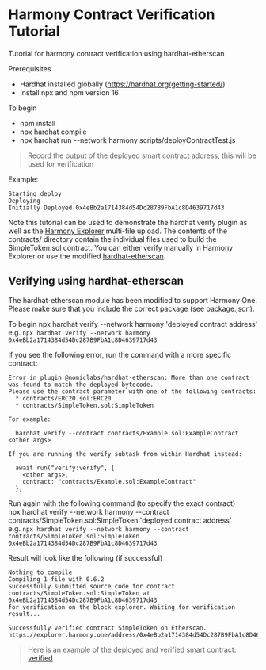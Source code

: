 # Harmony Contract Verification Tutorial
Tutorial for harmony contract verification using hardhat-etherscan  

Prerequisites  
- Hardhat installed globally (https://hardhat.org/getting-started/)
- Install npx and npm version 16

To begin  
- npm install
- npx hardhat compile
- npx hardhat run --network harmony scripts/deployContractTest.js  

> Record the output of the deployed smart contract address, this will be used for verification

Example:
```
Starting deploy
Deploying
Initially Deployed 0x4eBb2a1714384d54Dc287B9FbA1c8D4639717d43
```

Note this tutorial can be used to demonstrate the hardhat verify plugin as well as the [Harmony Explorer](https://explorer.harmony.one) multi-file upload. The contents of the contracts/ directory contain the individual files used to build the SimpleToken.sol contract. You can either verify manually in Harmony Explorer or use the modified [hardhat-etherscan](https://github.com/victaphu/hardhat/tree/master/packages/hardhat-etherscan). 

## Verifying using hardhat-etherscan
The hardhat-etherscan module has been modified to support Harmony One. Please make sure that you include the correct package (see package.json).

To begin
npx hardhat verify --network harmony 'deployed contract address'   
e.g. ```npx hardhat verify --network harmony 0x4eBb2a1714384d54Dc287B9FbA1c8D4639717d43```

If you see the following error, run the command with a more specific contract:
```
Error in plugin @nomiclabs/hardhat-etherscan: More than one contract was found to match the deployed bytecode.
Please use the contract parameter with one of the following contracts:
  * contracts/ERC20.sol:ERC20
  * contracts/SimpleToken.sol:SimpleToken

For example:

  hardhat verify --contract contracts/Example.sol:ExampleContract <other args>

If you are running the verify subtask from within Hardhat instead:

  await run("verify:verify", {
    <other args>,
    contract: "contracts/Example.sol:ExampleContract"
  };
```
Run again with the following command (to specify the exact contract)      
npx hardhat verify --network harmony --contract contracts/SimpleToken.sol:SimpleToken 'deployed contract address'   
e.g. ```npx hardhat verify --network harmony --contract contracts/SimpleToken.sol:SimpleToken 0x4eBb2a1714384d54Dc287B9FbA1c8D4639717d43```

Result will look like the following (if successful)
```
Nothing to compile
Compiling 1 file with 0.6.2
Successfully submitted source code for contract
contracts/SimpleToken.sol:SimpleToken at 0x4eBb2a1714384d54Dc287B9FbA1c8D4639717d43
for verification on the block explorer. Waiting for verification result...

Successfully verified contract SimpleToken on Etherscan.
https://explorer.harmony.one/address/0x4eBb2a1714384d54Dc287B9FbA1c8D4639717d43#code
```
> Here is an example of the deployed and verified smart contract: [verified](https://explorer.harmony.one/address/0x4eBb2a1714384d54Dc287B9FbA1c8D4639717d43#code)


